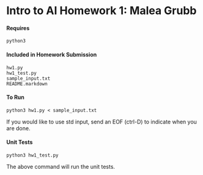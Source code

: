 # Intro to AI Homework 1: Malea Grubb

#### Requires

    python3

#### Included in Homework Submission

    hw1.py
    hw1_test.py
    sample_input.txt
    README.markdown

#### To Run

    python3 hw1.py < sample_input.txt

If you would like to use std input, send an EOF (ctrl-D)
to indicate when you are done.

#### Unit Tests

    python3 hw1_test.py

The above command will run the unit tests.
